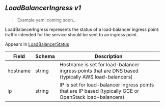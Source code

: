 ## *LoadBalancerIngress v1*

> Example yaml coming soon...



LoadBalancerIngress represents the status of a load-balancer ingress point: traffic intended for the service should be sent to an ingress point.

<aside class="notice">
Appears In  <a href="#loadbalancerstatus-v1">LoadBalancerStatus</a> </aside>

Field        | Schema     | Description
------------ | ---------- | -----------
hostname | string | Hostname is set for load-balancer ingress points that are DNS based (typically AWS load-balancers)
ip | string | IP is set for load-balancer ingress points that are IP based (typically GCE or OpenStack load-balancers)

